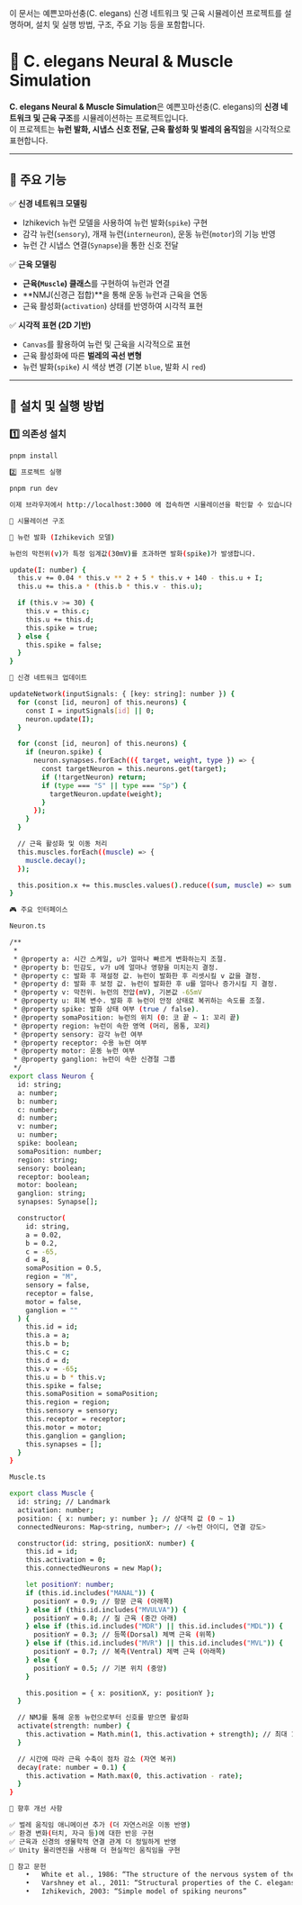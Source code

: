 이 문서는 예쁜꼬마선충(C. elegans) 신경 네트워크 및 근육 시뮬레이션 프로젝트를 설명하며, 설치 및 실행 방법, 구조, 주요 기능 등을 포함합니다.

# 🧠 C. elegans Neural & Muscle Simulation

**C. elegans Neural & Muscle Simulation**은 예쁜꼬마선충(C. elegans)의 **신경 네트워크 및 근육 구조**를 시뮬레이션하는 프로젝트입니다.  
이 프로젝트는 **뉴런 발화, 시냅스 신호 전달, 근육 활성화 및 벌레의 움직임**을 시각적으로 표현합니다.

---

## 🌟 주요 기능

✅ **신경 네트워크 모델링**

- Izhikevich 뉴런 모델을 사용하여 뉴런 발화(`spike`) 구현
- 감각 뉴런(`sensory`), 개재 뉴런(`interneuron`), 운동 뉴런(`motor`)의 기능 반영
- 뉴런 간 시냅스 연결(`Synapse`)을 통한 신호 전달

✅ **근육 모델링**

- **근육(`Muscle`) 클래스**를 구현하여 뉴런과 연결
- **NMJ(신경근 접합)**을 통해 운동 뉴런과 근육을 연동
- 근육 활성화(`activation`) 상태를 반영하여 시각적 표현

✅ **시각적 표현 (2D 기반)**

- `Canvas`를 활용하여 뉴런 및 근육을 시각적으로 표현
- 근육 활성화에 따른 **벌레의 곡선 변형**
- 뉴런 발화(`spike`) 시 색상 변경 (기본 `blue`, 발화 시 `red`)

---

## 🚀 설치 및 실행 방법

### 1️⃣ **의존성 설치**

```sh
pnpm install

2️⃣ 프로젝트 실행

pnpm run dev

이제 브라우저에서 http://localhost:3000 에 접속하면 시뮬레이션을 확인할 수 있습니다.

🎨 시뮬레이션 구조

🔹 뉴런 발화 (Izhikevich 모델)

뉴런의 막전위(v)가 특정 임계값(30mV)를 초과하면 발화(spike)가 발생합니다.

update(I: number) {
  this.v += 0.04 * this.v ** 2 + 5 * this.v + 140 - this.u + I;
  this.u += this.a * (this.b * this.v - this.u);

  if (this.v >= 30) {
    this.v = this.c;
    this.u += this.d;
    this.spike = true;
  } else {
    this.spike = false;
  }
}

🔹 신경 네트워크 업데이트

updateNetwork(inputSignals: { [key: string]: number }) {
  for (const [id, neuron] of this.neurons) {
    const I = inputSignals[id] || 0;
    neuron.update(I);
  }

  for (const [id, neuron] of this.neurons) {
    if (neuron.spike) {
      neuron.synapses.forEach(({ target, weight, type }) => {
        const targetNeuron = this.neurons.get(target);
        if (!targetNeuron) return;
        if (type === "S" || type === "Sp") {
          targetNeuron.update(weight);
        }
      });
    }
  }

  // 근육 활성화 및 이동 처리
  this.muscles.forEach((muscle) => {
    muscle.decay();
  });

  this.position.x += this.muscles.values().reduce((sum, muscle) => sum + muscle.activation * 0.01, 0);
}

🎮 주요 인터페이스

Neuron.ts

/**
 *
 * @property a: 시간 스케일, u가 얼마나 빠르게 변화하는지 조절.
 * @property b: 민감도, v가 u에 얼마나 영향을 미치는지 결정.
 * @property c: 발화 후 재설정 값. 뉴런이 발화한 후 리셋시킬 v 값을 결정.
 * @property d: 발화 후 보정 값. 뉴런이 발화한 후 u를 얼마나 증가시킬 지 결정.
 * @property v: 막전위. 뉴런의 전압(mV), 기본값 -65mV
 * @property u: 회복 변수. 발화 후 뉴런이 안정 상태로 복귀하는 속도를 조절.
 * @property spike: 발화 상태 여부 (true / false).
 * @property somaPosition: 뉴런의 위치 (0: 코 끝 ~ 1: 꼬리 끝)
 * @property region: 뉴런이 속한 영역 (머리, 몸통, 꼬리)
 * @property sensory: 감각 뉴런 여부
 * @property receptor: 수용 뉴런 여부
 * @property motor: 운동 뉴런 여부
 * @property ganglion: 뉴런이 속한 신경절 그룹
 */
export class Neuron {
  id: string;
  a: number;
  b: number;
  c: number;
  d: number;
  v: number;
  u: number;
  spike: boolean;
  somaPosition: number;
  region: string;
  sensory: boolean;
  receptor: boolean;
  motor: boolean;
  ganglion: string;
  synapses: Synapse[];

  constructor(
    id: string,
    a = 0.02,
    b = 0.2,
    c = -65,
    d = 8,
    somaPosition = 0.5,
    region = "M",
    sensory = false,
    receptor = false,
    motor = false,
    ganglion = ""
  ) {
    this.id = id;
    this.a = a;
    this.b = b;
    this.c = c;
    this.d = d;
    this.v = -65;
    this.u = b * this.v;
    this.spike = false;
    this.somaPosition = somaPosition;
    this.region = region;
    this.sensory = sensory;
    this.receptor = receptor;
    this.motor = motor;
    this.ganglion = ganglion;
    this.synapses = [];
  }
}

Muscle.ts

export class Muscle {
  id: string; // Landmark
  activation: number;
  position: { x: number; y: number }; // 상대적 값 (0 ~ 1)
  connectedNeurons: Map<string, number>; // <뉴런 아이디, 연결 강도>

  constructor(id: string, positionX: number) {
    this.id = id;
    this.activation = 0;
    this.connectedNeurons = new Map();

    let positionY: number;
    if (this.id.includes("MANAL")) {
      positionY = 0.9; // 항문 근육 (아래쪽)
    } else if (this.id.includes("MVULVA")) {
      positionY = 0.8; // 질 근육 (중간 아래)
    } else if (this.id.includes("MDR") || this.id.includes("MDL")) {
      positionY = 0.3; // 등쪽(Dorsal) 체벽 근육 (위쪽)
    } else if (this.id.includes("MVR") || this.id.includes("MVL")) {
      positionY = 0.7; // 복측(Ventral) 체벽 근육 (아래쪽)
    } else {
      positionY = 0.5; // 기본 위치 (중앙)
    }

    this.position = { x: positionX, y: positionY };
  }

  // NMJ를 통해 운동 뉴런으로부터 신호를 받으면 활성화
  activate(strength: number) {
    this.activation = Math.min(1, this.activation + strength); // 최대 1까지 증가
  }

  // 시간에 따라 근육 수축이 점차 감소 (자연 복귀)
  decay(rate: number = 0.1) {
    this.activation = Math.max(0, this.activation - rate);
  }
}

📌 향후 개선 사항

✅ 벌레 움직임 애니메이션 추가 (더 자연스러운 이동 반영)
✅ 환경 변화(터치, 자극 등)에 대한 반응 구현
✅ 근육과 신경의 생물학적 연결 관계 더 정밀하게 반영
✅ Unity 물리엔진을 사용해 더 현실적인 움직임을 구현

📜 참고 문헌
	•	White et al., 1986: “The structure of the nervous system of the nematode C. elegans”
	•	Varshney et al., 2011: “Structural properties of the C. elegans neuronal network”
	•	Izhikevich, 2003: “Simple model of spiking neurons”
```
